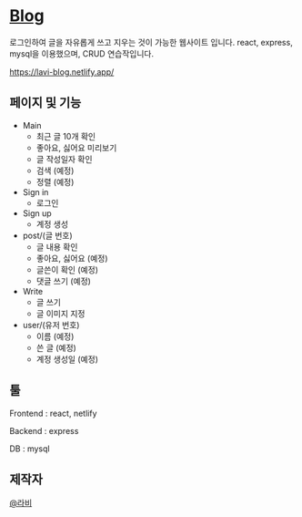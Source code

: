 # [Blog](https://lavi-blog.netlify.app/)
로그인하여 글을 자유롭게 쓰고 지우는 것이 가능한 웹사이트 입니다.
react, express, mysql을 이용했으며, CRUD 연습작입니다.

https://lavi-blog.netlify.app/

## 페이지 및 기능
- Main
  - 최근 글 10개 확인
  - 좋아요, 싫어요 미리보기
  - 글 작성일자 확인
  - 검색 (예정)
  - 정렬 (예정)
- Sign in
  - 로그인
- Sign up
  - 계정 생성
- post/(글 번호)
  - 글 내용 확인
  - 좋아요, 싫어요 (예정)
  - 글쓴이 확인 (예정)
  - 댓글 쓰기 (예정)
- Write
  - 글 쓰기
  - 글 이미지 지정
- user/(유저 번호)
  - 이름 (예정)
  - 쓴 글 (예정)
  - 계정 생성일 (예정)

## 툴
Frontend : react, netlify

Backend : express

DB : mysql

## 제작자
[@라비](https://github.com/lavi27)

